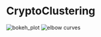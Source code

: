 # CryptoClustering

![bokeh_plot](https://github.com/sncrsenyurt/CryptoClustering/assets/35157651/bb68af74-44f4-4d30-8e17-d14955ed1a81)
![elbow curves](https://github.com/sncrsenyurt/CryptoClustering/assets/35157651/54505ee5-7eaf-4e71-bcb7-4a74a2e05f77)
